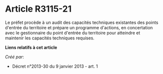 # Article R3115-21

Le préfet procède à un audit des capacités techniques existantes des points d'entrée du territoire et prépare un programme
d'actions, en concertation avec le gestionnaire du point d'entrée du territoire pour atteindre et maintenir les capacités
techniques requises.

**Liens relatifs à cet article**

_Créé par_:

  - Décret n°2013-30 du 9 janvier 2013 - art. 1
